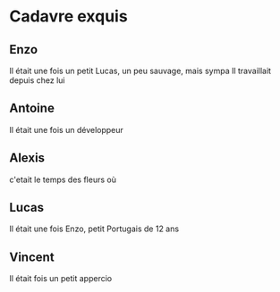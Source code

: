 # Cadavre exquis

## Enzo
Il était une fois un petit Lucas, un peu sauvage, mais sympa
Il travaillait depuis chez lui

## Antoine
Il était une fois un développeur

## Alexis
c'etait le temps des fleurs où
## Lucas

Il était une fois Enzo, petit Portugais de 12 ans

## Vincent

Il était fois un petit appercio
